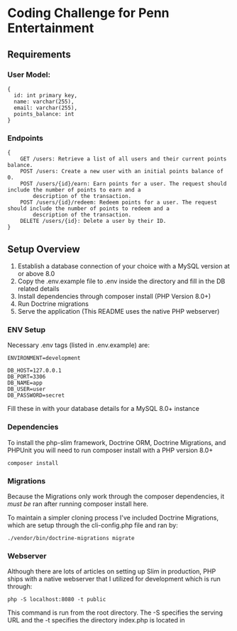 # Coding Challenge for Penn Entertainment

## Requirements

### User Model:
```
{
  id: int primary key,
  name: varchar(255),
  email: varchar(255),
  points_balance: int
}
```

### Endpoints
```
{
    GET /users: Retrieve a list of all users and their current points balance.
    POST /users: Create a new user with an initial points balance of 0.
    POST /users/{id}/earn: Earn points for a user. The request should include the number of points to earn and a 
        description of the transaction.
    POST /users/{id}/redeem: Redeem points for a user. The request should include the number of points to redeem and a 
        description of the transaction.
    DELETE /users/{id}: Delete a user by their ID.
}
```

## Setup Overview
1. Establish a database connection of your choice with a MySQL version at or above 8.0
2. Copy the .env.example file to .env inside the directory and fill in the DB related details
3. Install dependencies through composer install (PHP Version 8.0+)
4. Run Doctrine migrations
5. Serve the application (This README uses the native PHP webserver)

### ENV Setup
Necessary .env tags (listed in .env.example) are:
```
ENVIRONMENT=development

DB_HOST=127.0.0.1
DB_PORT=3306
DB_NAME=app
DB_USER=user
DB_PASSWORD=secret
```

Fill these in with your database details for a MySQL 8.0+ instance

### Dependencies
To install the php-slim framework, Doctrine ORM, Doctrine Migrations, and PHPUnit you will need to run composer install with a PHP version 8.0+
```
composer install
```

### Migrations
Because the Migrations only work through the composer dependencies, it *must be* ran after running composer install here.

To maintain a simpler cloning process I've included Doctrine Migrations, which are setup through the cli-config.php file and ran by:
```
./vendor/bin/doctrine-migrations migrate
```

### Webserver
Although there are lots of articles on setting up Slim in production, PHP ships with a native webserver that I utilized for development which is run through:
```
php -S localhost:8080 -t public
```

This command is run from the root directory. The -S specifies the serving URL and the -t specifies the directory index.php is located in
